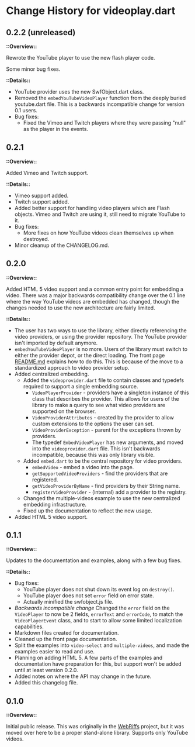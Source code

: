 # Change History for videoplay.dart

## 0.2.2 (unreleased)

**::Overview::**

Rewrote the YouTube player to use the new flash player code.

Some minor bug fixes.

**::Details::**

* YouTube provider uses the new SwfObject.dart class.
* Removed the `embedYouTubeVideoPlayer` function from the deeply buried
  youtube.dart file.  This is a backwards incompatible change for version 0.1
  users.
* Bug fixes:
    * Fixed the Vimeo and Twitch players where they were passing "null" as the
      player in the events.

## 0.2.1

**::Overview::**

Added Vimeo and Twitch support.

**::Details::**

* Vimeo support added.
* Twitch support added.
* Added better support for handling video players which are Flash objects.
  Vimeo and Twitch are using it, still need to migrate YouTube to it.
* Bug fixes:
    * More fixes on how YouTube videos clean themselves up when destroyed.
* Minor cleanup of the CHANGELOG.md.

## 0.2.0

**::Overview::**

Added HTML 5 video support and a common entry point for embedding
a video.  There was a major backwards compatibility change over the 0.1 line
where the way YouTube videos are embedded has changed, though the changes needed
to use the new architecture are fairly limited.

**::Details::**

* The user has two ways to use the library, either directly referencing the
  video providers, or using the provider repository.  The YouTube provider
  isn't imported by default anymore.
* `embedYouTubeVideoPlayer` is no more.  Users of the library must switch to
  either the provider depot, or the direct loading.  The front page
  [README.md](README.md) explains how to do this.  This is because of the
  move to a standardized approach to video provider setup.
* Added centralized embedding.
    * Added the `videoprovider.dart` file to contain classes and typedefs
      required to support a single embedding source.
        * `VideoPlayerProvider` - providers have a singleton instance of this
          class that describes the provider.  This allows for users of the
          library to make a query to see what video providers are supported on
          the browser.
        * `VideoProviderAttributes` - created by the provider to allow custom
          extensions to the options the user can set.
        * `VideoProviderException` - parent for the exceptions thrown by
          providers.
        * The typedef `EmbedVideoPlayer` has new arguments, and moved into the
          `videoprovider.dart` file.  This isn't backwards incompatible, because
          this was only library visible.
    * Added `embed.dart` to be the central repository for video providers.
        * `embedVideo` - embed a video into the page.
        * `getSupportedVideoProviders` - find the providers that are registered.
        * `getVideoProviderByName` - find providers by their String name.
        * `registerVideoProvider` - (internal) add a provider to the registry.
    * Changed the multiple-videos example to use the new centralized embedding
      infrastructure.
    * Fixed up the documentation to reflect the new usage.
* Added HTML 5 video support.


## 0.1.1

**::Overview::**

Updates to the documentation and examples, along with a few bug fixes.

**::Details::**

* Bug fixes:
    * YouTube player does not shut down its event log on `destroy()`.
    * YouTube player does not set `error` field on error state.
    * Actually minified the swfobject.js file.
* *Backwards incompatible change* Changed the `error` field on the
  `VideoPlayer` to now be 2 fields,  `errorText` and `errorCode`, to match the
  `VideoPlayerEvent` class, and to start to allow some limited localization
  capabilities.
* Markdown files created for documentation.
* Cleaned up the front page documentation.
* Split the examples into `video-select` and `multiple-videos`, and made
  the examples easier to read and use.
* Planning on adding HTML 5.  A few parts of the examples and documentation
  have preparation for this, but support won't be added until at least version
  0.2.0.
* Added notes on where the API may change in the future.
* Added this changelog file.


## 0.1.0

**::Overview::**

Initial public release.  This was originally in the
[WebRiffs](https://github.com/groboclown/webriffs) project, but it was moved
over here to be a proper stand-alone library.  Supports only YouTube videos.

